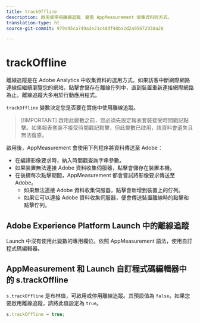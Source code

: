 ```yaml
---
title: trackOffline
description: 啟用或停用離線追蹤，變更 AppMeasurement 收集資料的方式。
translation-type: ht
source-git-commit: 979a95ca749a3e21c4ddf48ba2d2a95672938a20

---
```



# trackOffline

離線追蹤是在 Adobe Analytics 中收集資料的選用方式。如果訪客中斷網際網路連線但繼續瀏覽您的網站，點擊會儲存在離線佇列中，直到裝置重新連接網際網路為止。離線追蹤大多用於行動應用程式。

`trackOffline` 變數決定您是否要在實施中使用離線追蹤。

> [!IMPORTANT] 啟用此變數之前，您必須先設定報表套裝接受時間戳記點擊。如果報表套裝不接受時間戳記點擊，但此變數已啟用，該資料會遺失且無法復原。

啟用後，AppMeasurement 會使用下列程序將資料傳送至 Adobe：

* 在編譯影像要求時，納入時間戳查詢字串參數。
* 如果裝置無法連接 Adobe 資料收集伺服器，點擊會儲存在裝置本機。
* 在後續每次點擊期間，AppMeasurement 都會嘗試將影像要求傳送至 Adobe。
   * 如果無法連接 Adobe 資料收集伺服器，點擊會新增到裝置上的佇列。
   * 如果它可以連接 Adobe 資料收集伺服器，便會傳送裝置離線時的點擊和點擊佇列。

## Adobe Experience Platform Launch 中的離線追蹤

Launch 中沒有使用此變數的專用欄位。依照 AppMeasurement 語法，使用自訂程式碼編輯器。

## AppMeasurement 和 Launch 自訂程式碼編輯器中的 s.trackOffline

`s.trackOffline` 是布林值，可啟用或停用離線追蹤。其預設值為 `false`。如果您要啟用離線追蹤，請將此值設定為 `true`。

```js
s.trackOffline = true;
```
